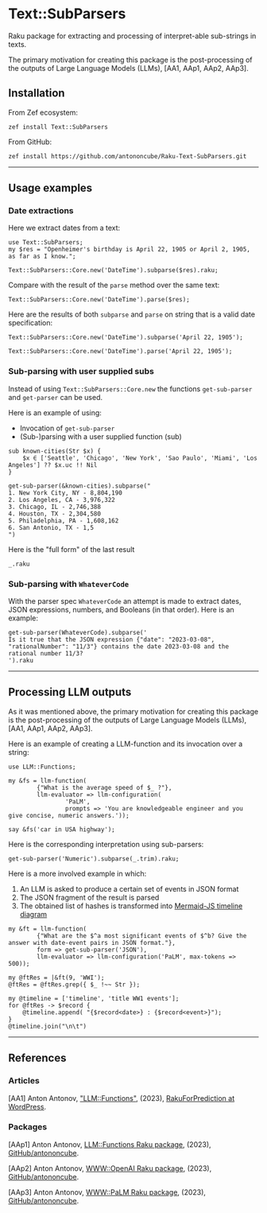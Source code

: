 # Text::SubParsers

Raku package for extracting and processing of interpret-able sub-strings in texts.

The primary motivation for creating this package is the post-processing of the outputs of
Large Language Models (LLMs), [AA1, AAp1, AAp2, AAp3].

## Installation

From Zef ecosystem:

```
zef install Text::SubParsers
```

From GitHub:

```
zef install https://github.com/antononcube/Raku-Text-SubParsers.git
```

------

## Usage examples

### Date extractions

Here we extract dates from a text:

```perl6
use Text::SubParsers;
my $res = "Openheimer's birthday is April 22, 1905 or April 2, 1905, as far as I know.";

Text::SubParsers::Core.new('DateTime').subparse($res).raku;
```

Compare with the result of the `parse` method over the same text:

```perl6
Text::SubParsers::Core.new('DateTime').parse($res);
```

Here are the results of both `subparse` and `parse` on string that is a valid date specification:

```perl6
Text::SubParsers::Core.new('DateTime').subparse('April 22, 1905');
```

```perl6
Text::SubParsers::Core.new('DateTime').parse('April 22, 1905');
```

### Sub-parsing with user supplied subs

Instead of using `Text::SubParsers::Core.new` the functions `get-sub-parser` and `get-parser`
can be used.

Here is an example of using:
- Invocation of `get-sub-parser`
- (Sub-)parsing with a user supplied function (sub)

```perl6
sub known-cities(Str $x) { 
    $x ∈ ['Seattle', 'Chicago', 'New York', 'Sao Paulo', 'Miami', 'Los Angeles'] ?? $x.uc !! Nil 
}

get-sub-parser(&known-cities).subparse("
1. New York City, NY - 8,804,190
2. Los Angeles, CA - 3,976,322
3. Chicago, IL - 2,746,388
4. Houston, TX - 2,304,580
5. Philadelphia, PA - 1,608,162
6. San Antonio, TX - 1,5
")
```

Here is the "full form" of the last result

```perl6
_.raku
```

### Sub-parsing with `WhateverCode`

With the parser spec `WhateverCode` an attempt is made to extract dates, JSON expressions, numbers, and Booleans (in that order).
Here is an example:

```perl6
get-sub-parser(WhateverCode).subparse('
Is it true that the JSON expression {"date": "2023-03-08", "rationalNumber": "11/3"} contains the date 2023-03-08 and the rational number 11/3?
').raku
```

------

## Processing LLM outputs

As it was mentioned above, the primary motivation for creating this package is the post-processing of the outputs of
Large Language Models (LLMs), [AA1, AAp1, AAp2, AAp3].

Here is an example of creating a LLM-function and its invocation over a string:

```perl6
use LLM::Functions;

my &fs = llm-function(
        {"What is the average speed of $_ ?"},
        llm-evaluator => llm-configuration(
                'PaLM',
                prompts => 'You are knowledgeable engineer and you give concise, numeric answers.'));

say &fs('car in USA highway');
```

Here is the corresponding interpretation using sub-parsers:

```perl6
get-sub-parser('Numeric').subparse(_.trim).raku;
```

Here is a more involved example in which:

1. An LLM is asked to produce a certain set of events in JSON format
2. The JSON fragment of the result is parsed 
3. The obtained list of hashes is transformed into [Mermaid-JS timeline diagram](https://mermaid.js.org/syntax/timeline.html)


```perl6
my &ft = llm-function(
        {"What are the $^a most significant events of $^b? Give the answer with date-event pairs in JSON format."},
        form => get-sub-parser('JSON'),
        llm-evaluator => llm-configuration('PaLM', max-tokens => 500));

my @ftRes = |&ft(9, 'WWI');
@ftRes = @ftRes.grep({ $_ !~~ Str });
```

```perl6, output.lang=mermaid, output.prompt=NONE
my @timeline = ['timeline', 'title WW1 events'];
for @ftRes -> $record {
    @timeline.append( "{$record<date>} : {$record<event>}");
}
@timeline.join("\n\t")
```

------

## References

### Articles

[AA1] Anton Antonov,
["LLM::Functions"](https://rakuforprediction.wordpress.com/2023/07/21/llmfunctions/),
(2023),
[RakuForPrediction at WordPress](https://rakuforprediction.wordpress.com).

### Packages

[AAp1] Anton Antonov,
[LLM::Functions Raku package](https://github.com/antononcube/Raku-LLM-Functions),
(2023),
[GitHub/antononcube](https://github.com/antononcube).

[AAp2] Anton Antonov,
[WWW::OpenAI Raku package](https://github.com/antononcube/Raku-WWW-OpenAI),
(2023),
[GitHub/antononcube](https://github.com/antononcube).

[AAp3] Anton Antonov,
[WWW::PaLM Raku package](https://github.com/antononcube/Raku-WWW-PaLM),
(2023),
[GitHub/antononcube](https://github.com/antononcube).


